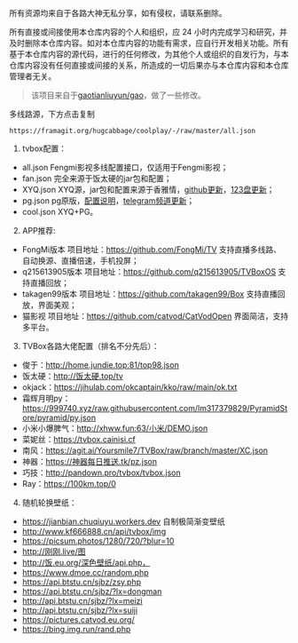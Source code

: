 所有资源均来自于各路大神无私分享，如有侵权，请联系删除。

所有直接或间接使用本仓库内容的个人和组织，应 24 小时内完成学习和研究，并及时删除本仓库内容。如对本仓库内容的功能有需求，应自行开发相关功能。所有基于本仓库内容的源代码，进行的任何修改，为其他个人或组织的自发行为，与本仓库内容没有任何直接或间接的关系，所造成的一切后果亦与本仓库内容和本仓库管理者无关。

> 该项目来自于[gaotianliuyun/gao](https://github.com/gaotianliuyun/gao.git)，做了一些修改。

多线路源，下方点击复制
```shell
https://framagit.org/hugcabbage/coolplay/-/raw/master/all.json
```

1. tvbox配置：
- all.json Fengmi影视多线配置接口，仅适用于Fengmi影视；
- fan.json 完全来源于饭太硬的jar包和配置；
- XYQ.json XYQ源，jar包和配置来源于香雅情，[github更新](https://github.com/xyq254245/xyqonlinerule.git)，[123盘更新](https://www.123pan.com/s/alSeVv-lGO0A.html)；
- pg.json pg原版，[配置说明](README-pg.md)，[telegram频道更新](https://t.me/s/PandaGroovePG)；
- cool.json XYQ+PG。

2. APP推荐:
- FongMi版本  项目地址：https://github.com/FongMi/TV 支持直播多线路、自动换源、直播倍速，手机投屏；
- q215613905版本  项目地址：https://github.com/q215613905/TVBoxOS 支持直播回放；
- takagen99版本  项目地址：https://github.com/takagen99/Box 支持直播回放，界面美观；
- 猫影视  项目地址：https://github.com/catvod/CatVodOpen 界面简洁，支持多平台。

3. TVBox各路大佬配置（排名不分先后）：
- 俊于：http://home.jundie.top:81/top98.json
- 饭太硬：http://饭太硬.top/tv
- okjack：https://jihulab.com/okcaptain/kko/raw/main/ok.txt
- 霜辉月明py：https://999740.xyz/raw.githubusercontent.com/lm317379829/PyramidStore/pyramid/py.json
- 小米小爆脾气：http://xhww.fun:63/小米/DEMO.json
- 菜妮丝：https://tvbox.cainisi.cf
- 南风：https://agit.ai/Yoursmile7/TVBox/raw/branch/master/XC.json
- 神器：https://神器每日推送.tk/pz.json
- 巧技：http://pandown.pro/tvbox/tvbox.json
- Ray：https://100km.top/0

4. 随机轮换壁纸：
- https://jianbian.chuqiuyu.workers.dev 自制极简渐变壁纸
- http://www.kf666888.cn/api/tvbox/img
- https://picsum.photos/1280/720/?blur=10
- http://刚刚.live/图 
- http://饭.eu.org/深色壁纸/api.php，
- https://www.dmoe.cc/random.php
- https://api.btstu.cn/sjbz/zsy.php
- https://api.btstu.cn/sjbz/?lx=dongman
- http://api.btstu.cn/sjbz/?lx=meizi
- http://api.btstu.cn/sjbz/?lx=suiji
- https://pictures.catvod.eu.org/
- https://bing.img.run/rand.php
